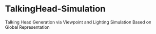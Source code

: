 # TalkingHead-Simulation
Talking Head Generation via Viewpoint and Lighting Simulation Based on Global Representation
